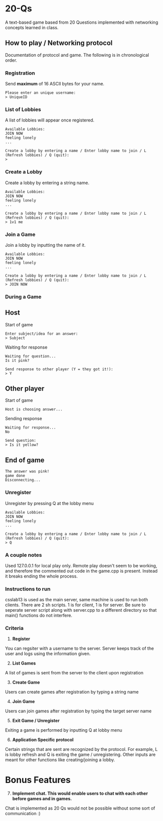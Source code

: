 # 20-Qs
A text-based game based from 20 Questions implemented with networking concepts learned in class.

## How to play / Networking protocol ##
Documentation of protocol and game. The following is in chronological order.

### Registration ###
Send __maximum__ of 16 ASCII bytes for your name.
```
Please enter an unique username:
> UniqueID
```
### List of Lobbies ###
A list of lobbies will appear once registered.
```
Available Lobbies:
JOIN NOW
feeling lonely
...

Create a lobby by entering a name / Enter lobby name to join / L (Refresh lobbies) / Q (quit):
> 
```
### Create a Lobby ###
Create a lobby by entering a string name.
```
Available Lobbies:
JOIN NOW
feeling lonely
...

Create a lobby by entering a name / Enter lobby name to join / L (Refresh lobbies) / Q (quit):
> 1v1 me
```
### Join a Game ###
Join a lobby by inputting the name of it.
```
Available Lobbies:
JOIN NOW
feeling lonely
...

Create a lobby by entering a name / Enter lobby name to join / L (Refresh lobbies) / Q (quit):
> JOIN NOW
```

### During a Game ###
## Host ## 
Start of game
```
Enter subject/idea for an answer:
> Subject
```

Waiting for response
```
Waiting for question...
Is it pink?

Send response to other player (Y = they got it!):
> Y
```

## Other player ##
Start of game
```
Host is choosing answer...
```

Sending response
```
Waiting for response...
No

Send question:
> Is it yellow?
```

## End of game ##
```
The answer was pink!
game done
Disconnecting...
```

### Unregister ###
Unregister by pressing Q at the lobby menu
```
Available Lobbies:
JOIN NOW
feeling lonely
...

Create a lobby by entering a name / Enter lobby name to join / L (Refresh lobbies) / Q (quit):
> Q
```

### A couple notes ###
Used 127.0.0.1 for local play only. Remote play doesn't seem to be working, and therefore the commented out code in the game.cpp is present. Instead it breaks ending the whole process.

### Instructions to run ###
csslab13 is used as the main server, same machine is used to run both clients. 
There are 2 sh scripts. 1 is for client, 1 is for server. Be sure to seperate server script along with server.cpp to a different directory so that main() functions do not interfere.

### Criteria ###
1)  __Register__

You can regsiter with a username to the server. Server keeps track of the user and logs using the information given.

2)  __List Games__

A list of games is sent from the server to the client upon registration

3)  __Create Game__

Users can create games after registration by typing a string name

4)  __Join Game__

Users can join games after registration by typing the target server name

5)  __Exit Game / Unregister__

Exiting a game is performed by inputting Q at lobby menu

6)  __Application Specific protocol__

Certain strings that are sent are recognized by the protocol. For example, L is lobby refresh and Q is exiting the game / unregistering.
Other inputs are meant for other functions like creating/joining a lobby.


# Bonus Features #

7)  __Implement chat.  This would enable users to chat with each other before games and in games.__

Chat is implemented as 20 Qs would not be possible without some sort of communication :)
